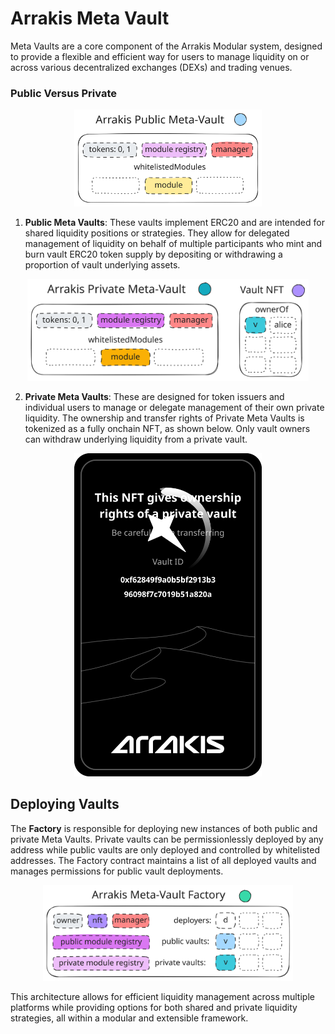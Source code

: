 # Arrakis Meta Vault

Meta Vaults are a core component of the Arrakis Modular system, designed to provide a flexible and efficient way for users to manage liquidity on or across various decentralized exchanges (DEXs) and trading venues.

### Public Versus Private

<p align="center">
   <img src="../../../img/public-meta-vault.svg" alt="nft" width="300" class="img-svg"/>
</p>

   1. **Public Meta Vaults**: These vaults implement ERC20 and are intended for shared liquidity positions or strategies. They allow for delegated management of liquidity on behalf of multiple participants who mint and burn vault ERC20 token supply by depositing or withdrawing a proportion of vault underlying assets.

<p align="center">
    <img src="../../../img/private-meta-vault.svg" alt="nft" width="450" class="img-svg"/>
</p>

   2. **Private Meta Vaults**: These are designed for token issuers and individual users to manage or delegate management of their own private liquidity. The ownership and transfer rights of Private Meta Vaults is tokenized as a fully onchain NFT, as shown below. Only vault owners can withdraw underlying liquidity from a private vault.

<p align="center">
    <img src="../../../img/private-vault-nft.svg" alt="nft" width="300"/>
</p>

## Deploying Vaults

The **Factory** is responsible for deploying new instances of both public and private Meta Vaults. Private vaults can be permissionlessly deployed by any address while public vaults are only deployed and controlled by whitelisted addresses. The Factory contract maintains a list of all deployed vaults and manages permissions for public vault deployments.

<p align="center">
    <img src="../../../img/meta-vault-factory.svg" alt="nft" width="400" class="img-svg"/>
</p>

This architecture allows for efficient liquidity management across multiple platforms while providing options for both shared and private liquidity strategies, all within a modular and extensible framework.
